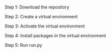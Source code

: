 Step 1: Download the repository


Step 2: Create a virtual environment


Step 3: Activate the virtual environment


Step 4: Install packages in the virtual environment


Step 5: Run run.py